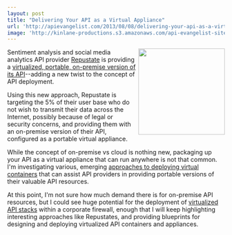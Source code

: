 ```yaml
---
layout: post
title: "Delivering Your API as a Virtual Appliance"
url: 'http://apievangelist.com/2013/08/08/delivering-your-api-as-a-virtual-appliance/'
image: 'http://kinlane-productions.s3.amazonaws.com/api-evangelist-site/blog/repustate-logo.png'
---
```


[<img class="c1" src="https://s3.amazonaws.com/kinlane-productions/api-evangelist/repustate/repustate-logo.png" alt="" width="200" align="right" />][1]

Sentiment analysis and social media analytics API provider [Repustate][1] is providing a [virtualized, portable, on-premise version of its API][2]\--adding a new twist to the concept of API deployment.

Using this new approach, Repustate is targeting the 5% of their user base who do not wish to transmit their data across the Internet, possibly because of legal or security concerns, and providing them with an on-premise version of their API, configured as a portable virtual appliance.

While the concept of on-premise vs cloud is nothing new, packaging up your API as a virtual appliance that can run anywhere is not that common. I'm investigating various, emerging [approaches to deploying virtual containers][3] that can assist API providers in providing portable versions of their valuable API resources.

At this point, I'm not sure how much demand there is for on-premise API resources, but I could see huge potential for the deployment of [virtualized API stacks][4] within a corporate firewall, enough that I will keep highlighting interesting approaches like Repustates, and providing blueprints for designing and deploying virtualized API containers and appliances.

   [1]: https://www.repustate.com/
   [2]: http://blog.repustate.com/provisioning-virtual-appliances-with-vagrant/2013/08/03/
   [3]: http://apievangelist.com/2013/07/15/virtual-containers-stacks-apis-and-application-management/ (approaches to deploying virtualized containers)
   [4]: http://apievangelist.com/2013/01/28/virtualized-api-stacks/ (virtualized api stacks)
